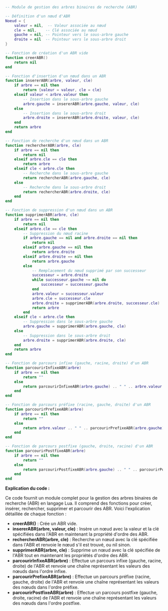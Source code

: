 ```lua
-- Module de gestion des arbres binaires de recherche (ABR)

-- Définition d'un nœud d'ABR
Noeud = {
    valeur = nil,  -- Valeur associée au nœud
    cle = nil,    -- Clé associée au nœud
    gauche = nil, -- Pointeur vers le sous-arbre gauche
    droite = nil  -- Pointeur vers le sous-arbre droit
}

-- Fonction de création d'un ABR vide
function creerABR()
    return nil
end

-- Fonction d'insertion d'un nœud dans un ABR
function insererABR(arbre, valeur, cle)
    if arbre == nil then
        return {valeur = valeur, cle = cle}
    elseif valeur < arbre.valeur then
        -- Insertion dans le sous-arbre gauche
        arbre.gauche = insererABR(arbre.gauche, valeur, cle)
    else
        -- Insertion dans le sous-arbre droit
        arbre.droite = insererABR(arbre.droite, valeur, cle)
    end
    return arbre
end

-- Fonction de recherche d'un nœud dans un ABR
function rechercherABR(arbre, cle)
    if arbre == nil then
        return nil
    elseif arbre.cle == cle then
        return arbre
    elseif cle < arbre.cle then
        -- Recherche dans le sous-arbre gauche
        return rechercherABR(arbre.gauche, cle)
    else
        -- Recherche dans le sous-arbre droit
        return rechercherABR(arbre.droite, cle)
    end
end

-- Fonction de suppression d'un nœud dans un ABR
function supprimerABR(arbre, cle)
    if arbre == nil then
        return nil
    elseif arbre.cle == cle then
        -- Suppression du nœud racine
        if arbre.gauche == nil and arbre.droite == nil then
            return nil
        elseif arbre.gauche == nil then
            return arbre.droite
        elseif arbre.droite == nil then
            return arbre.gauche
        else
            -- Remplacement du nœud supprimé par son successeur
            successeur = arbre.droite
            while successeur.gauche ~= nil do
                successeur = successeur.gauche
            end
            arbre.valeur = successeur.valeur
            arbre.cle = successeur.cle
            arbre.droite = supprimerABR(arbre.droite, successeur.cle)
            return arbre
        end
    elseif cle < arbre.cle then
        -- Suppression dans le sous-arbre gauche
        arbre.gauche = supprimerABR(arbre.gauche, cle)
    else
        -- Suppression dans le sous-arbre droit
        arbre.droite = supprimerABR(arbre.droite, cle)
    end
    return arbre
end

-- Fonction de parcours infixe (gauche, racine, droite) d'un ABR
function parcourirInfixeABR(arbre)
    if arbre == nil then
        return ""
    else
        return parcourirInfixeABR(arbre.gauche) .. " " .. arbre.valeur .. " " .. parcourirInfixeABR(arbre.droite)
    end
end

-- Fonction de parcours préfixe (racine, gauche, droite) d'un ABR
function parcourirPrefixeABR(arbre)
    if arbre == nil then
        return ""
    else
        return arbre.valeur .. " " .. parcourirPrefixeABR(arbre.gauche) .. " " .. parcourirPrefixeABR(arbre.droite)
    end
end

-- Fonction de parcours postfixe (gauche, droite, racine) d'un ABR
function parcourirPostfixeABR(arbre)
    if arbre == nil then
        return ""
    else
        return parcourirPostfixeABR(arbre.gauche) .. " " .. parcourirPostfixeABR(arbre.droite) .. " " .. arbre.valeur
    end
end
```

**Explication du code :**

Ce code fournit un module complet pour la gestion des arbres binaires de recherche (ABR) en langage Lua. Il comprend des fonctions pour créer, insérer, rechercher, supprimer et parcourir des ABR. Voici l'explication détaillée de chaque fonction :

* **creerABR()** : Crée un ABR vide.
* **insererABR(arbre, valeur, cle)** : Insère un nœud avec la valeur et la clé spécifiées dans l'ABR en maintenant la propriété d'ordre des ABR.
* **rechercherABR(arbre, cle)** : Recherche un nœud avec la clé spécifiée dans l'ABR et renvoie le nœud s'il est trouvé, ou nil sinon.
* **supprimerABR(arbre, cle)** : Supprime un nœud avec la clé spécifiée de l'ABR tout en maintenant les propriétés d'ordre des ABR.
* **parcourirInfixeABR(arbre)** : Effectue un parcours infixe (gauche, racine, droite) de l'ABR et renvoie une chaîne représentant les valeurs des nœuds dans l'ordre infixe.
* **parcourirPrefixeABR(arbre)** : Effectue un parcours préfixe (racine, gauche, droite) de l'ABR et renvoie une chaîne représentant les valeurs des nœuds dans l'ordre préfixe.
* **parcourirPostfixeABR(arbre)** : Effectue un parcours postfixe (gauche, droite, racine) de l'ABR et renvoie une chaîne représentant les valeurs des nœuds dans l'ordre postfixe.